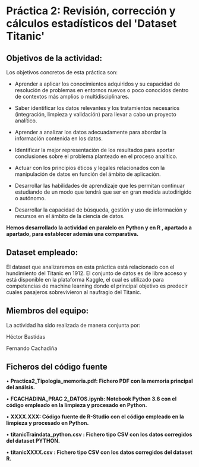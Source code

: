 # **Práctica 2: Revisión, corrección y cálculos estadísticos del 'Dataset Titanic'**

## **Objetivos de la actividad:**

Los objetivos concretos de esta práctica son:

- Aprender a aplicar los conocimientos adquiridos y su capacidad de resolución de problemas en entornos nuevos o poco conocidos dentro de contextos más amplios o multidisciplinares.

- Saber identificar los datos relevantes y los tratamientos necesarios (integración, limpieza y validación) para llevar a cabo un proyecto analítico.

- Aprender a analizar los datos adecuadamente para abordar la información contenida en los datos.

- Identificar la mejor representación de los resultados para aportar conclusiones sobre el problema planteado en el proceso analítico.

- Actuar con los principios éticos y legales relacionados con la manipulación de datos en función del ámbito de aplicación.

- Desarrollar las habilidades de aprendizaje que les permitan continuar estudiando de un modo que tendrá que ser en gran medida autodirigido o autónomo.

- Desarrollar la capacidad de búsqueda, gestión y uso de información y recursos en el ámbito de la ciencia de datos.


**Hemos desarrollado la actividad en paralelo en Python y en R , apartado a apartado, para establecer además una comparativa.**


## **Dataset empleado:**

El dataset que analizaremos en esta práctica está relacionado con el hundimiento del Titanic en 1912. El conjunto de datos es de libre acceso y está disponible en la plataforma Kaggle, el cual es utilizado para competencias de machine learning donde el principal objetivo es predecir cuales pasajeros sobrevivieron al naufragio del Titanic.


## **Miembros del equipo:**

La actividad ha sido realizada de manera conjunta por:

Héctor Bastidas

Fernando Cachadiña 

## **Ficheros del código fuente**


• **Practica2_Tipologia_memoria.pdf: Fichero PDF con la memoria principal del análsis.**

• **FCACHADINA_PRAC 2_DATOS.ipynb: Notebook Python 3.6 con el código empleado en la limpieza y procesado en Python.**

• **XXXX.XXX: Código fuente de R-Studio con el código empleado en la limpieza y procesado en Python.**

• **titanicTraindata_python.csv : Fichero tipo CSV con los datos corregidos del dataset PYTHON.**

• **titanicXXXX.csv : Fichero tipo CSV con los datos corregidos del dataset R.**



 

 
